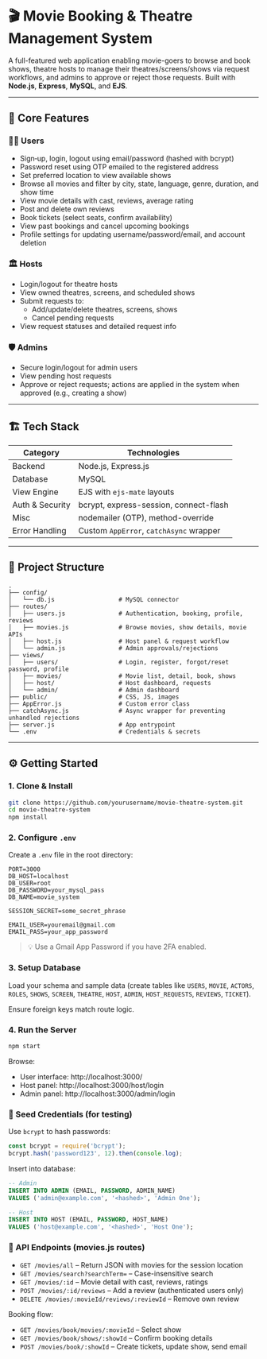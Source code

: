 
# 🎬 Movie Booking & Theatre Management System

A full-featured web application enabling movie-goers to browse and book shows, theatre hosts to manage their theatres/screens/shows via request workflows, and admins to approve or reject those requests. Built with **Node.js**, **Express**, **MySQL**, and **EJS**.

---

## 🚀 Core Features

### 🧑‍🎬 Users
- Sign‑up, login, logout using email/password (hashed with bcrypt)
- Password reset using OTP emailed to the registered address
- Set preferred location to view available shows
- Browse all movies and filter by city, state, language, genre, duration, and show time
- View movie details with cast, reviews, average rating
- Post and delete own reviews
- Book tickets (select seats, confirm availability)
- View past bookings and cancel upcoming bookings
- Profile settings for updating username/password/email, and account deletion

### 🏛️ Hosts
- Login/logout for theatre hosts
- View owned theatres, screens, and scheduled shows
- Submit requests to:  
  - Add/update/delete theatres, screens, shows  
  - Cancel pending requests
- View request statuses and detailed request info

### 🛡️ Admins
- Secure login/logout for admin users
- View pending host requests
- Approve or reject requests; actions are applied in the system when approved (e.g., creating a show)

---

## 🏗️ Tech Stack

| Category        | Technologies                                |
|----------------|---------------------------------------------|
| Backend         | Node.js, Express.js                         |
| Database        | MySQL                                       |
| View Engine     | EJS with `ejs-mate` layouts                  |
| Auth & Security | bcrypt, express-session, connect-flash      |
| Misc            | nodemailer (OTP), method-override           |
| Error Handling  | Custom `AppError`, `catchAsync` wrapper     |

---

## 📁 Project Structure

```
.
├── config/
│   └── db.js                  # MySQL connector
├── routes/
│   ├── users.js               # Authentication, booking, profile, reviews
│   ├── movies.js              # Browse movies, show details, movie APIs
│   ├── host.js                # Host panel & request workflow
│   └── admin.js               # Admin approvals/rejections
├── views/
│   ├── users/                 # Login, register, forgot/reset password, profile
│   ├── movies/                # Movie list, detail, book, shows
│   ├── host/                  # Host dashboard, requests
│   └── admin/                 # Admin dashboard
├── public/                    # CSS, JS, images
├── AppError.js                # Custom error class
├── catchAsync.js              # Async wrapper for preventing unhandled rejections
├── server.js                  # App entrypoint
└── .env                       # Credentials & secrets
```

---

## ⚙️ Getting Started

### 1. Clone & Install

```bash
git clone https://github.com/yourusername/movie-theatre-system.git
cd movie-theatre-system
npm install
```

### 2. Configure `.env`

Create a `.env` file in the root directory:

```env
PORT=3000
DB_HOST=localhost
DB_USER=root
DB_PASSWORD=your_mysql_pass
DB_NAME=movie_system

SESSION_SECRET=some_secret_phrase

EMAIL_USER=youremail@gmail.com
EMAIL_PASS=your_app_password
```

> 💡 Use a Gmail App Password if you have 2FA enabled.

### 3. Setup Database

Load your schema and sample data (create tables like `USERS`, `MOVIE`, `ACTORS`, `ROLES`, `SHOWS`, `SCREEN`, `THEATRE`, `HOST`, `ADMIN`, `HOST_REQUESTS`, `REVIEWS`, `TICKET`).

Ensure foreign keys match route logic.

### 4. Run the Server

```bash
npm start
```

Browse:
- User interface: http://localhost:3000/
- Host panel: http://localhost:3000/host/login
- Admin panel: http://localhost:3000/admin/login

### 🔐 Seed Credentials (for testing)

Use `bcrypt` to hash passwords:

```js
const bcrypt = require('bcrypt');
bcrypt.hash('password123', 12).then(console.log);
```

Insert into database:

```sql
-- Admin
INSERT INTO ADMIN (EMAIL, PASSWORD, ADMIN_NAME)
VALUES ('admin@example.com', '<hashed>', 'Admin One');

-- Host
INSERT INTO HOST (EMAIL, PASSWORD, HOST_NAME)
VALUES ('host@example.com', '<hashed>', 'Host One');
```

### 🧩 API Endpoints (movies.js routes)

- `GET /movies/all` – Return JSON with movies for the session location
- `GET /movies/search?searchTerm=` – Case-insensitive search
- `GET /movies/:id` – Movie detail with cast, reviews, ratings
- `POST /movies/:id/reviews` – Add a review (authenticated users only)
- `DELETE /movies/:movieId/reviews/:reviewId` – Remove own review

Booking flow:
- `GET /movies/book/movies/:movieId` – Select show
- `GET /movies/book/shows/:showId` – Confirm booking details
- `POST /movies/book/:showId` – Create tickets, update show, send email
